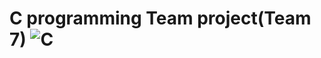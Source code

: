 # C programming Team project(Team 7) ![C](https://img.shields.io/badge/C-A8B9CC?style=flat-square&logo=C&logoColor=white)
